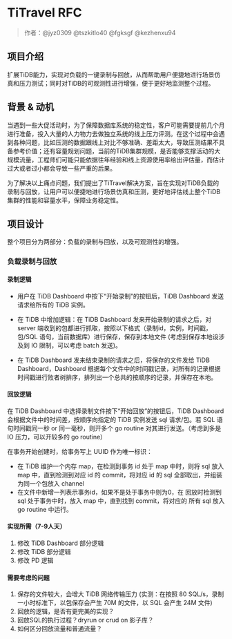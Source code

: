 # TiTravel RFC

> 作者：@jyz0309 @tszkitlo40 @fgksgf @kezhenxu94

## 项目介绍

扩展TiDB能力，实现对负载的一键录制与回放，从而帮助用户便捷地进行场景仿真和压力测试；同时对TiDB的可观测性进行增强，便于更好地监测整个过程。

## 背景 & 动机

当遇到一些大促活动时，为了保障数据库系统的稳定性，客户可能需要提前几个月进行准备，投入大量的人力物力去做独立系统的线上压力评测。在这个过程中会遇到各种问题，比如压测的数据跟线上对比不够准确、差距太大，导致压测结果不具备参考价值；还有容量规划问题，当前的TiDB集群规模，是否能够支撑活动的大规模流量，工程师们可能只能依据往年经验和线上资源使用率给出评估量，而估计过大或者过小都会导致一些严重的后果。

为了解决以上痛点问题，我们提出了TiTravel解决方案，旨在实现对TiDB负载的录制与回放，让用户可以便捷地进行场景仿真和压测，更好地评估线上整个TiDB集群的性能和容量水平，保障业务稳定性。

## 项目设计

整个项目分为两部分：负载的录制与回放，以及可观测性的增强。

### 负载录制与回放

#### 录制逻辑

- 用户在 TiDB Dashboard 中按下“开始录制”的按钮后，TiDB Dashboard 发送请求给所有的 TiDB 实例。

- 在 TiDB 中增加逻辑：在 TiDB Dashboard 发来开始录制的请求之后，对 server 端收到的包都进行抓取，按照以下格式（录制id，实例，时间戳，包/SQL 语句，当前数据库）进行保存，保存到本地文件 (考虑到保存本地设涉及到 IO 限制，可以考虑 batch 发送)。

- 在 TiDB Dashboard 发来结束录制的请求之后，将保存的文件发给 TiDB Dashboard，Dashboard 根据每个文件中的时间戳记录，对所有的记录根据时间戳进行败者树排序，排列出一个总共的按顺序的记录，并保存在本地。

#### 回放逻辑

在 TiDB Dashboard 中选择录制文件按下“开始回放”的按钮后，TiDB Dashboard 会根据文件中的时间差，按顺序向指定的 TiDB 实例发送 sql 请求/包。若 SQL 语句时间戳同一秒 or 同一毫秒，则开多个 go routine 对其进行发送。（考虑到多是 IO 压力，可以开较多的 go routine）

在事务开始创建时，给事务写上 UUID 作为唯一标识：

- 在 TiDB 维护一个内存 map，在检测到事务 id 处于 map 中时，则将 sql 放入 map 中，直到检测到对应 id 的 commit，将对应 id 的 sql 全部取出，并组装为同一个包放入 channel 
- 在文件中新增一列表示事务id，如果不是处于事务中则为0，在 回放时检测到 sql 处于事务中时，放入 map 中，直到找到 commit，将对应的 所有 sql 放入 go routine 中运行。

#### 实现所需（7-9人天）

1. 修改 TiDB Dashboard 部分逻辑
2. 修改 TiDB 部分逻辑
3. 修改 PD 逻辑

#### 需要考虑的问题

1. 保存的文件较大，会增大 TiDB 网络传输压力 (实测：在按照 80 SQL/s，录制一小时标准下，以包保存会产生 70M 的文件，以 SQL 会产生 24M 文件)
2. 回放的逻辑，是否有更完美的实现？
3. 回放SQL的执行过程？dryrun or crud on 影子库？
4. 如何区分回放流量和普通流量？



